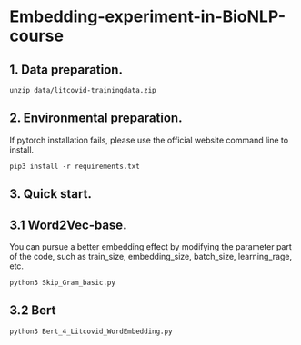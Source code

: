 # Embedding-experiment-in-BioNLP-course


## 1. Data preparation. 

```
unzip data/litcovid-trainingdata.zip
```

## 2. Environmental preparation. 
If pytorch installation fails, please use the official website command line to install.
```
pip3 install -r requirements.txt
```

## 3. Quick start. 
## 3.1 Word2Vec-base. 

You can pursue a better embedding effect by modifying the parameter part of the code, such as train_size, embedding_size, batch_size, learning_rage, etc.
```
python3 Skip_Gram_basic.py
```

## 3.2 Bert  
```
python3 Bert_4_Litcovid_WordEmbedding.py
```
